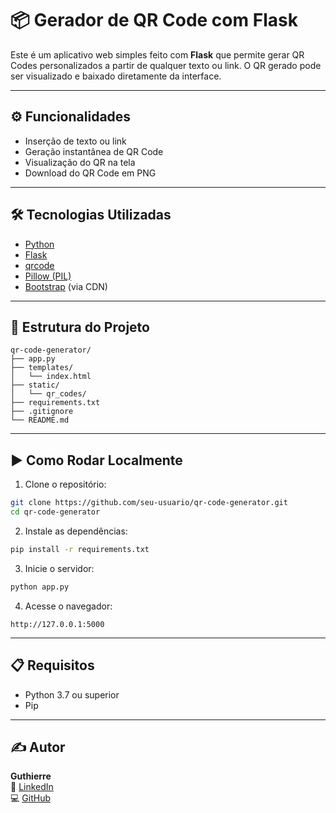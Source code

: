 
# 📦 Gerador de QR Code com Flask

Este é um aplicativo web simples feito com **Flask** que permite gerar QR Codes personalizados a partir de qualquer texto ou link. O QR gerado pode ser visualizado e baixado diretamente da interface.

---

## ⚙️ Funcionalidades

- Inserção de texto ou link
- Geração instantânea de QR Code
- Visualização do QR na tela
- Download do QR Code em PNG

---

## 🛠️ Tecnologias Utilizadas

- [Python](https://www.python.org/)
- [Flask](https://flask.palletsprojects.com/)
- [qrcode](https://pypi.org/project/qrcode/)
- [Pillow (PIL)](https://python-pillow.org/)
- [Bootstrap](https://getbootstrap.com/) (via CDN)

---

## 📂 Estrutura do Projeto

```
qr-code-generator/
├── app.py
├── templates/
│   └── index.html
├── static/
│   └── qr_codes/
├── requirements.txt
├── .gitignore
└── README.md
```

---

## ▶️ Como Rodar Localmente

1. Clone o repositório:

```bash
git clone https://github.com/seu-usuario/qr-code-generator.git
cd qr-code-generator
```

2. Instale as dependências:

```bash
pip install -r requirements.txt
```

3. Inicie o servidor:

```bash
python app.py
```

4. Acesse o navegador:

```
http://127.0.0.1:5000
```

---

## 📋 Requisitos

- Python 3.7 ou superior
- Pip

---

## ✍️ Autor

**Guthierre**  
🔗 [LinkedIn](https://www.linkedin.com/in/guthierre/)  
💻 [GitHub](https://github.com/guthi/)
